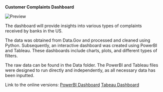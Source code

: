 **Customer Complaints Dashboard**

![Preview](https://github.com/GiaNguyen00/PowerBI-Dashboard/blob/main/Preview.png)

The dashboard will provide insights into various types of complaints received by banks in the US.

The data was obtained from Data.Gov and processed and cleaned using Python. Subsequently, an interactive dashboard was created using PowerBI and Tableau. These dashboards include charts, plots, and different types of filters.

The raw data can be found in the Data folder. The PowerBI and Tableau files were designed to run directly and independently, as all necessary data has been inputted.

Link to the online versions:
[PowerBI Dashboard](https://app.powerbi.com/view?r=eyJrIjoiZjRkYTNiZGYtMTlmYy00NzQ5LTliMzAtOTFiM2NkMDgxZmVkIiwidCI6ImQ1N2QzMmNjLWMxMjEtNDg4Zi1iMDdiLWRmZTcwNTY4MGM3MSIsImMiOjN9)
[Tabeau Dashboard](https://public.tableau.com/app/profile/gia.nguyen/viz/ConsumerComplaintsDashboard_17152869496050/Dashboard1)

